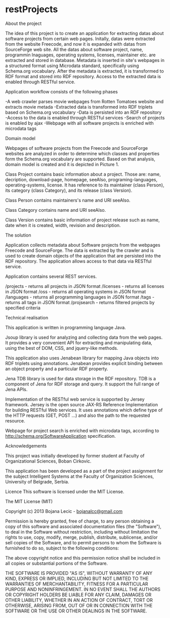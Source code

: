 restProjects
============
About the project


The idea of this project is to create an application for extracting datas about software projects from certain web pages. Initally, datas were 
extracted from the website Freecode, and now it is expanded with datas from SourceForge web site. All the datas about software project, name, programmin lnaguages, operating systems, licenses, maintainer etc. are extracted and stored in database.
 Metadata is inserted in site's webpages in a structured format using Microdata standard, specifically using Schema.org vocabulary. After the metadata is extracted, it is transformed to RDF format and stored into RDF repository. 
 Access to the extracted data is enabled through RESTful service. 
 
Application workflow consists of the following phases

-A web crawler parses movie webpages from Rotten Tomatoes website and extracts movie metada
-Extracted data is transformed into RDF triplets based on Schema.org vocabulary
-Data is persisted into an RDF repository
-Access to the data is enabled through RESTful services
-Search of projects is enabled by ajax
-Webpage with all software projects is enriched with microdata tags

Domain model

Webpages of software projects from the Freecode and SourceForge websites are analyzed in order to determine which classes and properties form the Schema.org vocabulary are supported. Based on that analysis, 
domain model is created and it is depicted in Picture 1.



Class Project contains basic information about a project. Those are: name, decription, download-page, homepage, seeAlso, programing-languages, operating-systems, license. It has reference to its maintainer (class Person), its category (class Category),  and its release (class Version).

Class Person contains maintainers's name and URI seeAlso.

Class Category contains  name and URI seeAlso.

Class Version contains basic information of project release such as name, date when it is created, width, revision and description.


The solution


Application collects metadata about Software projects from the webpages Freecode and SourceForge. The data is extracted by the crawler and is used to create domain objects of the application that are persisted into the RDF repository. The application allows access to that data via RESTful service.

Application contains several REST services.

/projects - returns all projects in JSON format
/licenses - returns all licenses in JSON format
/oss - returns all operating systems in JSON format
/languages - returns all programming languages in JSON format
/tags - returns all tags in JSON format
/projsearch - returns filtered projects by specified criteria



Technical realisation

This application is written in programming language Java.

Jsoup library is used for analyzing and collecting data from the web pages. It provides a very convenient API for extracting and manipulating data, using the best of DOM, CSS, and jquery-like methods.

This application also uses Jenabean library for mapping Java objects into RDF triplets using annotations. Jenabean provides explicit binding between an object property and a particular RDF property.

Jena TDB library is used for data storage in the RDF repository. TDB is a component of Jena for RDF storage and query. It support the full range of Jena APIs.

Implementation of the RESTful web service is supported by Jersey framework. Jersey is the open source JAX-RS Reference Implementation for building RESTful Web services. It uses annotations which define type of the HTTP requests (GET, POST ...) and also the path to the requested resource.

Webpage for project search is enriched with microdata tags, according to http://schema.org/SoftwareApplication specification.


Acknowledgements

This project was initially developed by former student at Faculty of Organizational Sciences, Boban Cirkovic.

This application has been developed as a part of the project assignment for the subject Intelligent Systems at the Faculty of Organization Sciences, University of Belgrade, Serbia.



Licence
This software is licensed under the MIT License.

The MIT License (MIT)

Copyright (c) 2013 Bojana Lecic - bojanalcc@gmail.com

Permission is hereby granted, free of charge, to any person obtaining a copy of this software and associated documentation files (the "Software"), to deal in the Software without restriction, including without limitation the rights to use, copy, modify, merge, publish, distribute, sublicense, and/or sell copies of the Software, and to permit persons to whom the Software is furnished to do so, subject to the following conditions:

The above copyright notice and this permission notice shall be included in all copies or substantial portions of the Software.

THE SOFTWARE IS PROVIDED "AS IS", WITHOUT WARRANTY OF ANY KIND, EXPRESS OR IMPLIED, INCLUDING BUT NOT LIMITED TO THE WARRANTIES OF MERCHANTABILITY, FITNESS FOR A PARTICULAR PURPOSE AND NONINFRINGEMENT. IN NO EVENT SHALL THE AUTHORS OR COPYRIGHT HOLDERS BE LIABLE FOR ANY CLAIM, DAMAGES OR OTHER LIABILITY, WHETHER IN AN ACTION OF CONTRACT, TORT OR OTHERWISE, ARISING FROM, OUT OF OR IN CONNECTION WITH THE SOFTWARE OR THE USE OR OTHER DEALINGS IN THE SOFTWARE.